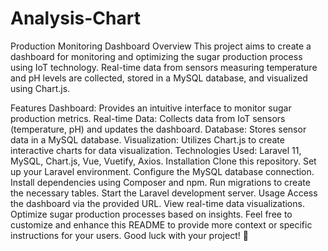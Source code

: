 # Analysis-Chart
Production Monitoring Dashboard
Overview
This project aims to create a dashboard for monitoring and optimizing the sugar production process using IoT technology. Real-time data from sensors measuring temperature and pH levels are collected, stored in a MySQL database, and visualized using Chart.js.

Features
Dashboard: Provides an intuitive interface to monitor sugar production metrics.
Real-time Data: Collects data from IoT sensors (temperature, pH) and updates the dashboard.
Database: Stores sensor data in a MySQL database.
Visualization: Utilizes Chart.js to create interactive charts for data visualization.
Technologies Used: Laravel 11, MySQL, Chart.js, Vue, Vuetify, Axios.
Installation
Clone this repository.
Set up your Laravel environment.
Configure the MySQL database connection.
Install dependencies using Composer and npm.
Run migrations to create the necessary tables.
Start the Laravel development server.
Usage
Access the dashboard via the provided URL.
View real-time data visualizations.
Optimize sugar production processes based on insights.
Feel free to customize and enhance this README to provide more context or specific instructions for your users. Good luck with your project! 🚀
